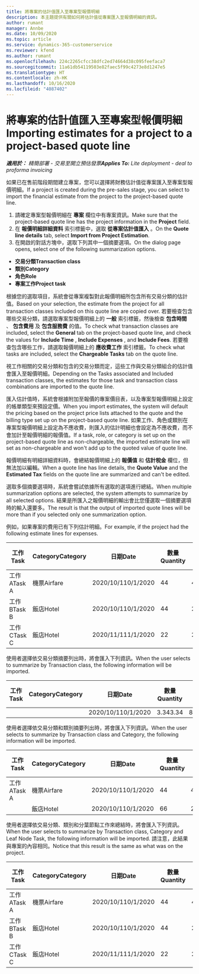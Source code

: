 ```yaml
---
title: 將專案的估計值匯入至專案型報價明細
description: 本主題提供有關如何將估計值從專案匯入至報價明細的資訊。
author: rumant
manager: Annbe
ms.date: 10/09/2020
ms.topic: article
ms.service: dynamics-365-customerservice
ms.reviewer: kfend
ms.author: rumant
ms.openlocfilehash: 224c2265cfcc38dfc2ed74664d38c095feefaca7
ms.sourcegitcommit: 11a61db54119503e82faec5f99c4273e8d1247e5
ms.translationtype: HT
ms.contentlocale: zh-HK
ms.lasthandoff: 10/16/2020
ms.locfileid: "4087402"
---
```

# <a name="importing-estimates-for-a-project-to-a-project-based-quote-line"></a><span data-ttu-id="e39a3-103">將專案的估計值匯入至專案型報價明細</span><span class="sxs-lookup"><span data-stu-id="e39a3-103">Importing estimates for a project to a project-based quote line</span></span>

<span data-ttu-id="e39a3-104">_**適用於：** 精簡部署 - 交易至開立預估發票_</span><span class="sxs-lookup"><span data-stu-id="e39a3-104">_**Applies To:** Lite deployment - deal to proforma invoicing_</span></span>

<span data-ttu-id="e39a3-105">如果已在售前階段期間建立專案，您可以選擇將財務估計值從專案匯入至專案型報價明細。</span><span class="sxs-lookup"><span data-stu-id="e39a3-105">If a project is created during the pre-sales stage, you can select to import the financial estimate from the project to the project-based quote line.</span></span>

1. <span data-ttu-id="e39a3-106">請確定專案型報價明細在 **專案** 欄位中有專案資訊。</span><span class="sxs-lookup"><span data-stu-id="e39a3-106">Make sure that the project-based quote line has the project information in the **Project** field.</span></span>
2. <span data-ttu-id="e39a3-107">在 **報價明細詳細資料** 索引標籤中，選取 **從專案估計值匯入** 。</span><span class="sxs-lookup"><span data-stu-id="e39a3-107">On the **Quote line details** tab, select **Import from Project Estimation**.</span></span>
3. <span data-ttu-id="e39a3-108">在開啟的對話方塊中，選取下列其中一個摘要選項。</span><span class="sxs-lookup"><span data-stu-id="e39a3-108">On the dialog page opens, select one of the following summarization options.</span></span>

  - <span data-ttu-id="e39a3-109">**交易分類**</span><span class="sxs-lookup"><span data-stu-id="e39a3-109">**Transaction class**</span></span>
  - <span data-ttu-id="e39a3-110">**類別**</span><span class="sxs-lookup"><span data-stu-id="e39a3-110">**Category**</span></span>
  - <span data-ttu-id="e39a3-111">**角色**</span><span class="sxs-lookup"><span data-stu-id="e39a3-111">**Role**</span></span> 
  - <span data-ttu-id="e39a3-112">**專案工作**</span><span class="sxs-lookup"><span data-stu-id="e39a3-112">**Project task**</span></span>

<span data-ttu-id="e39a3-113">根據您的選取項目，系統會從專案複製對此報價明細所包含所有交易分類的估計值。</span><span class="sxs-lookup"><span data-stu-id="e39a3-113">Based on your selection, the estimate from the project for all transaction classes included on this quote line are copied over.</span></span> <span data-ttu-id="e39a3-114">若要檢查包含哪些交易分類，請選取專案型報價明細上的 **一般** 索引標籤，然後檢查 **包含時間** 、 **包含費用** 及 **包含服務費** 的值。</span><span class="sxs-lookup"><span data-stu-id="e39a3-114">To check what transaction classes are included, select the **General** tab on the project-based quote line, and check the values for **Include Time** , **Include Expenses** , and **Include Fees**.</span></span>  <span data-ttu-id="e39a3-115">若要檢查包含哪些工作，請選取報價明細上的 **應收費工作** 索引標籤。</span><span class="sxs-lookup"><span data-stu-id="e39a3-115">To check what tasks are included, select the **Chargeable Tasks** tab on the quote line.</span></span>

<span data-ttu-id="e39a3-116">視工作相關的交易分類和包含的交易分類而定，這些工作與交易分類組合的估計值會匯入至報價明細。</span><span class="sxs-lookup"><span data-stu-id="e39a3-116">Depending on the Tasks associated and Included transaction classes, the estimates for those task and transaction class combinations are imported to the quote line.</span></span>

<span data-ttu-id="e39a3-117">匯入估計值時，系統會根據附加至報價的專案價目表，以及專案型報價明細上設定的帳單類型來預設定價。</span><span class="sxs-lookup"><span data-stu-id="e39a3-117">When you import estimates, the system will default the pricing based on the project price lists attached to the quote and the billing type set up on the project-based quote line.</span></span> <span data-ttu-id="e39a3-118">如果工作、角色或類別在專案型報價明細上設定為不應收費，則匯入的估計明細也會設定為不應收費，而不會加計至報價明細的報價值。</span><span class="sxs-lookup"><span data-stu-id="e39a3-118">If a task, role, or category is set up on the project-based quote line as non-chargeable, the imported estimate line will set as non-chargeable and won't add up to the quoted value of quote line.</span></span>

<span data-ttu-id="e39a3-119">報價明細有明細詳細資料時，會總結報價明細上的 **報價值** 和 **估計稅金** 欄位，但無法加以編輯。</span><span class="sxs-lookup"><span data-stu-id="e39a3-119">When a quote line has line details, the **Quote Value** and the **Estimated Tax** fields on the quote line are summarized and can't be edited.</span></span>

<span data-ttu-id="e39a3-120">選取多個摘要選項時，系統會嘗試依據所有選取的選項進行總結。</span><span class="sxs-lookup"><span data-stu-id="e39a3-120">When multiple summarization options are selected, the system attempts to summarize by all selected options.</span></span> <span data-ttu-id="e39a3-121">結果是所匯入之報價明細的輸出會比您僅選取一個摘要選項時的輸入還要多。</span><span class="sxs-lookup"><span data-stu-id="e39a3-121">The result is that the output of imported quote lines will be more than if you selected only one summarization option.</span></span>

<span data-ttu-id="e39a3-122">例如，如果專案的費用已有下列估計明細。</span><span class="sxs-lookup"><span data-stu-id="e39a3-122">For example, if the project had the following estimate lines for expenses.</span></span>

| <span data-ttu-id="e39a3-123">工作​​</span><span class="sxs-lookup"><span data-stu-id="e39a3-123">Task</span></span> | <span data-ttu-id="e39a3-124">Category</span><span class="sxs-lookup"><span data-stu-id="e39a3-124">Category</span></span> | <span data-ttu-id="e39a3-125">日期</span><span class="sxs-lookup"><span data-stu-id="e39a3-125">Date</span></span> | <span data-ttu-id="e39a3-126">數量</span><span class="sxs-lookup"><span data-stu-id="e39a3-126">Quantity</span></span> | <span data-ttu-id="e39a3-127">單價</span><span class="sxs-lookup"><span data-stu-id="e39a3-127">Unit price</span></span> | <span data-ttu-id="e39a3-128">總數</span><span class="sxs-lookup"><span data-stu-id="e39a3-128">Amount</span></span> |
| --- | --- | --- | --- | --- | --- |
| <span data-ttu-id="e39a3-129">工作 A</span><span class="sxs-lookup"><span data-stu-id="e39a3-129">Task A</span></span> | <span data-ttu-id="e39a3-130">機票</span><span class="sxs-lookup"><span data-stu-id="e39a3-130">Airfare</span></span> | <span data-ttu-id="e39a3-131">2020/10/1</span><span class="sxs-lookup"><span data-stu-id="e39a3-131">10/1/2020</span></span> | <span data-ttu-id="e39a3-132">4</span><span class="sxs-lookup"><span data-stu-id="e39a3-132">4</span></span> | <span data-ttu-id="e39a3-133">400</span><span class="sxs-lookup"><span data-stu-id="e39a3-133">400</span></span> | <span data-ttu-id="e39a3-134">1600</span><span class="sxs-lookup"><span data-stu-id="e39a3-134">1600</span></span> |
| <span data-ttu-id="e39a3-135">工作 B</span><span class="sxs-lookup"><span data-stu-id="e39a3-135">Task B</span></span> | <span data-ttu-id="e39a3-136">飯店</span><span class="sxs-lookup"><span data-stu-id="e39a3-136">Hotel</span></span> | <span data-ttu-id="e39a3-137">2020/10/1</span><span class="sxs-lookup"><span data-stu-id="e39a3-137">10/1/2020</span></span> | <span data-ttu-id="e39a3-138">4</span><span class="sxs-lookup"><span data-stu-id="e39a3-138">4</span></span> | <span data-ttu-id="e39a3-139">200</span><span class="sxs-lookup"><span data-stu-id="e39a3-139">200</span></span> | <span data-ttu-id="e39a3-140">800</span><span class="sxs-lookup"><span data-stu-id="e39a3-140">800</span></span> |
| <span data-ttu-id="e39a3-141">工作 C</span><span class="sxs-lookup"><span data-stu-id="e39a3-141">Task C</span></span> | <span data-ttu-id="e39a3-142">飯店</span><span class="sxs-lookup"><span data-stu-id="e39a3-142">Hotel</span></span> | <span data-ttu-id="e39a3-143">2020/11/1</span><span class="sxs-lookup"><span data-stu-id="e39a3-143">11/1/2020</span></span> | <span data-ttu-id="e39a3-144">2</span><span class="sxs-lookup"><span data-stu-id="e39a3-144">2</span></span> | <span data-ttu-id="e39a3-145">200</span><span class="sxs-lookup"><span data-stu-id="e39a3-145">200</span></span> | <span data-ttu-id="e39a3-146">400</span><span class="sxs-lookup"><span data-stu-id="e39a3-146">400</span></span> |

<span data-ttu-id="e39a3-147">使用者選擇依交易分類摘要列出時，將會匯入下列資訊。</span><span class="sxs-lookup"><span data-stu-id="e39a3-147">When the user selects to summarize by Transaction class, the following information will be imported.</span></span>

| <span data-ttu-id="e39a3-148">工作​​</span><span class="sxs-lookup"><span data-stu-id="e39a3-148">Task</span></span> | <span data-ttu-id="e39a3-149">Category</span><span class="sxs-lookup"><span data-stu-id="e39a3-149">Category</span></span> | <span data-ttu-id="e39a3-150">日期</span><span class="sxs-lookup"><span data-stu-id="e39a3-150">Date</span></span> | <span data-ttu-id="e39a3-151">數量</span><span class="sxs-lookup"><span data-stu-id="e39a3-151">Quantity</span></span> | <span data-ttu-id="e39a3-152">單價</span><span class="sxs-lookup"><span data-stu-id="e39a3-152">Unit price</span></span> | <span data-ttu-id="e39a3-153">總數</span><span class="sxs-lookup"><span data-stu-id="e39a3-153">Amount</span></span> |
| --- | --- | --- | --- | --- | --- |
|||<span data-ttu-id="e39a3-154">2020/10/1</span><span class="sxs-lookup"><span data-stu-id="e39a3-154">10/1/2020</span></span> | <span data-ttu-id="e39a3-155">3.34</span><span class="sxs-lookup"><span data-stu-id="e39a3-155">3.34</span></span> | <span data-ttu-id="e39a3-156">840</span><span class="sxs-lookup"><span data-stu-id="e39a3-156">840</span></span> | <span data-ttu-id="e39a3-157">2800</span><span class="sxs-lookup"><span data-stu-id="e39a3-157">2800</span></span> |

<span data-ttu-id="e39a3-158">使用者選擇依交易分類和類別摘要列出時，將會匯入下列資訊。</span><span class="sxs-lookup"><span data-stu-id="e39a3-158">When the user selects to summarize by Transaction class and Category, the following information will be imported.</span></span>

| <span data-ttu-id="e39a3-159">工作​​</span><span class="sxs-lookup"><span data-stu-id="e39a3-159">Task</span></span> | <span data-ttu-id="e39a3-160">Category</span><span class="sxs-lookup"><span data-stu-id="e39a3-160">Category</span></span> | <span data-ttu-id="e39a3-161">日期</span><span class="sxs-lookup"><span data-stu-id="e39a3-161">Date</span></span> | <span data-ttu-id="e39a3-162">數量</span><span class="sxs-lookup"><span data-stu-id="e39a3-162">Quantity</span></span> | <span data-ttu-id="e39a3-163">單價</span><span class="sxs-lookup"><span data-stu-id="e39a3-163">Unit price</span></span> | <span data-ttu-id="e39a3-164">總數</span><span class="sxs-lookup"><span data-stu-id="e39a3-164">Amount</span></span> |
| --- | --- | --- | --- | --- | --- |
| <span data-ttu-id="e39a3-165">工作 A</span><span class="sxs-lookup"><span data-stu-id="e39a3-165">Task A</span></span> | <span data-ttu-id="e39a3-166">機票</span><span class="sxs-lookup"><span data-stu-id="e39a3-166">Airfare</span></span> | <span data-ttu-id="e39a3-167">2020/10/1</span><span class="sxs-lookup"><span data-stu-id="e39a3-167">10/1/2020</span></span> | <span data-ttu-id="e39a3-168">4</span><span class="sxs-lookup"><span data-stu-id="e39a3-168">4</span></span> | <span data-ttu-id="e39a3-169">400</span><span class="sxs-lookup"><span data-stu-id="e39a3-169">400</span></span> | <span data-ttu-id="e39a3-170">1600</span><span class="sxs-lookup"><span data-stu-id="e39a3-170">1600</span></span> |
| | <span data-ttu-id="e39a3-171">飯店</span><span class="sxs-lookup"><span data-stu-id="e39a3-171">Hotel</span></span> | <span data-ttu-id="e39a3-172">2020/10/1</span><span class="sxs-lookup"><span data-stu-id="e39a3-172">10/1/2020</span></span> | <span data-ttu-id="e39a3-173">6</span><span class="sxs-lookup"><span data-stu-id="e39a3-173">6</span></span> | <span data-ttu-id="e39a3-174">200</span><span class="sxs-lookup"><span data-stu-id="e39a3-174">200</span></span> | <span data-ttu-id="e39a3-175">1200</span><span class="sxs-lookup"><span data-stu-id="e39a3-175">1200</span></span> |

<span data-ttu-id="e39a3-176">使用者選擇依交易分類、類別和分葉節點工作來總結時，將會匯入下列資訊。</span><span class="sxs-lookup"><span data-stu-id="e39a3-176">When the user selects to summarize by Transaction class, Category and Leaf Node Task, the following information will be imported.</span></span> <span data-ttu-id="e39a3-177">請注意，此結果與專案的內容相同。</span><span class="sxs-lookup"><span data-stu-id="e39a3-177">Notice that this result is the same as what was on the project.</span></span>

| <span data-ttu-id="e39a3-178">工作​​</span><span class="sxs-lookup"><span data-stu-id="e39a3-178">Task</span></span> | <span data-ttu-id="e39a3-179">Category</span><span class="sxs-lookup"><span data-stu-id="e39a3-179">Category</span></span> | <span data-ttu-id="e39a3-180">日期</span><span class="sxs-lookup"><span data-stu-id="e39a3-180">Date</span></span> | <span data-ttu-id="e39a3-181">數量</span><span class="sxs-lookup"><span data-stu-id="e39a3-181">Quantity</span></span> | <span data-ttu-id="e39a3-182">單價</span><span class="sxs-lookup"><span data-stu-id="e39a3-182">Unit price</span></span> | <span data-ttu-id="e39a3-183">總數</span><span class="sxs-lookup"><span data-stu-id="e39a3-183">Amount</span></span> |
| --- | --- | --- | --- | --- | --- |
| <span data-ttu-id="e39a3-184">工作 A</span><span class="sxs-lookup"><span data-stu-id="e39a3-184">Task A</span></span> | <span data-ttu-id="e39a3-185">機票</span><span class="sxs-lookup"><span data-stu-id="e39a3-185">Airfare</span></span> | <span data-ttu-id="e39a3-186">2020/10/1</span><span class="sxs-lookup"><span data-stu-id="e39a3-186">10/1/2020</span></span> | <span data-ttu-id="e39a3-187">4</span><span class="sxs-lookup"><span data-stu-id="e39a3-187">4</span></span> | <span data-ttu-id="e39a3-188">400</span><span class="sxs-lookup"><span data-stu-id="e39a3-188">400</span></span> | <span data-ttu-id="e39a3-189">1600</span><span class="sxs-lookup"><span data-stu-id="e39a3-189">1600</span></span> |
| <span data-ttu-id="e39a3-190">工作 B</span><span class="sxs-lookup"><span data-stu-id="e39a3-190">Task B</span></span> | <span data-ttu-id="e39a3-191">飯店</span><span class="sxs-lookup"><span data-stu-id="e39a3-191">Hotel</span></span> | <span data-ttu-id="e39a3-192">2020/10/1</span><span class="sxs-lookup"><span data-stu-id="e39a3-192">10/1/2020</span></span> | <span data-ttu-id="e39a3-193">4</span><span class="sxs-lookup"><span data-stu-id="e39a3-193">4</span></span> | <span data-ttu-id="e39a3-194">200</span><span class="sxs-lookup"><span data-stu-id="e39a3-194">200</span></span> | <span data-ttu-id="e39a3-195">800</span><span class="sxs-lookup"><span data-stu-id="e39a3-195">800</span></span> |
| <span data-ttu-id="e39a3-196">工作 C</span><span class="sxs-lookup"><span data-stu-id="e39a3-196">Task C</span></span> | <span data-ttu-id="e39a3-197">飯店</span><span class="sxs-lookup"><span data-stu-id="e39a3-197">Hotel</span></span> | <span data-ttu-id="e39a3-198">2020/11/1</span><span class="sxs-lookup"><span data-stu-id="e39a3-198">11/1/2020</span></span> | <span data-ttu-id="e39a3-199">2</span><span class="sxs-lookup"><span data-stu-id="e39a3-199">2</span></span> | <span data-ttu-id="e39a3-200">200</span><span class="sxs-lookup"><span data-stu-id="e39a3-200">200</span></span> | <span data-ttu-id="e39a3-201">400</span><span class="sxs-lookup"><span data-stu-id="e39a3-201">400</span></span> |
